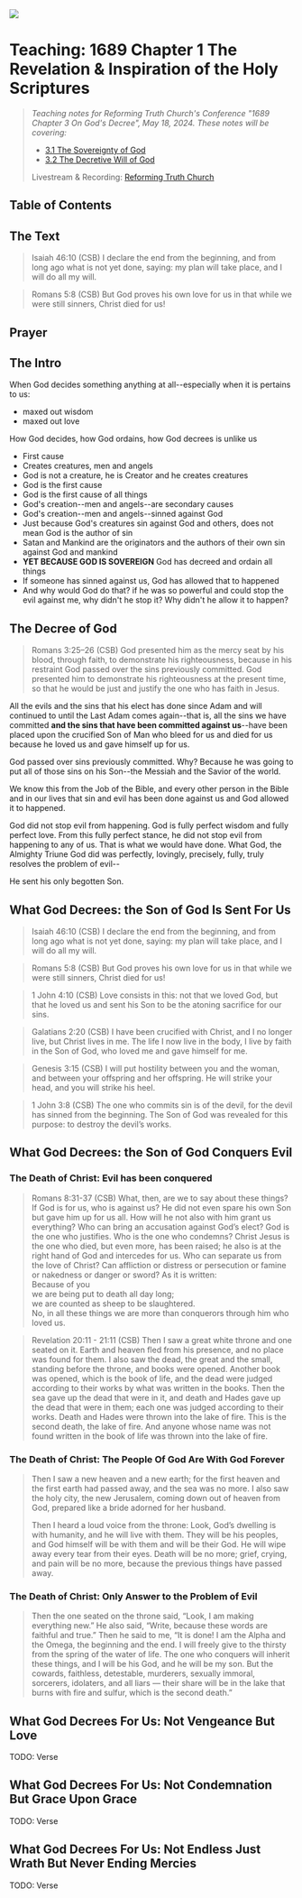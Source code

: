 <img class="intro-right" src="art-1689.png">

# Teaching: 1689 Chapter 1 The Revelation & Inspiration of the Holy Scriptures

>*Teaching notes for Reforming Truth Church's Conference "1689 Chapter 3 On God's Decree", May 18, 2024. These notes will be covering:*
>
>- [3.1 The Sovereignty of God](confession-1689/1689-03-1-the-sovereignty-of-God.md)
>- [3.2 The Decretive Will of God](confession-1689/1689-03-2-the-decretive-will-of-God.md)
>
> Livestream & Recording: [Reforming Truth Church](https://www.youtube.com/@reformingtruthchurch/streams)

## Table of Contents

<!-- toc -->

## The Text

>Isaiah 46:10 (CSB) I declare the end from the beginning, and from long ago what is not yet done, saying: my plan will take place, and I will do all my will.

>Romans 5:8 (CSB) But God proves his own love for us in that while we were still sinners, Christ died for us!

## Prayer

## The Intro

When God decides something anything at all--especially when it is pertains to us:

- maxed out wisdom
- maxed out love

How God decides, how God ordains, how God decrees is unlike us

- First cause
- Creates creatures, men and angels
- God is not a creature, he is Creator and he creates creatures
- God is the first cause
- God is the first cause of all things
- God's creation--men and angels--are secondary causes
- God's creation--men and angels--sinned against God
- Just because God's creatures sin against God and others, does not mean God is the author of sin
- Satan and Mankind are the originators and the authors of their own sin against God and mankind
- **YET BECAUSE GOD IS SOVEREIGN** God has decreed and ordain all things
- If someone has sinned against us, God has allowed that to happened
- And why would God do that? if he was so powerful and could stop the evil against me, why didn't he stop it? Why didn't he allow it to happen?

## The Decree of God

>Romans 3:25–26 (CSB) God presented him as the mercy seat by his blood, through faith, to demonstrate his righteousness, because in his restraint God passed over the sins previously committed. God presented him to demonstrate his righteousness at the present time, so that he would be just and justify the one who has faith in Jesus.

All the evils and the sins that his elect has done since Adam and will continued to until the Last Adam comes again--that is, all the sins we have committed **and the sins that have been committed against us**--have been placed upon the crucified Son of Man who bleed for us and died for us because he loved us and gave himself up for us.

God passed over sins previously committed. Why? Because he was going to put all of those sins on his Son--the Messiah and the Savior of the world.

We know this from the Job of the Bible, and every other person in the Bible and in our lives that sin and evil has been done against us and God allowed it to happened.

God did not stop evil from happening. God is fully perfect wisdom and fully perfect love. From this fully perfect stance, he did not stop evil from happening to any of us. That is what we would have done. What God, the Almighty Triune God did was perfectly, lovingly, precisely, fully, truly resolves the problem of evil--

He sent his only begotten Son.

## What God Decrees: the Son of God Is Sent For Us

>Isaiah 46:10 (CSB) I declare the end from the beginning, and from long ago what is not yet done, saying: my plan will take place, and I will do all my will.

>Romans 5:8 (CSB) But God proves his own love for us in that while we were still sinners, Christ died for us!

>1 John 4:10 (CSB) Love consists in this: not that we loved God, but that he loved us and sent his Son to be the atoning sacrifice for our sins.

>Galatians 2:20 (CSB) I have been crucified with Christ, and I no longer live, but Christ lives in me. The life I now live in the body, I live by faith in the Son of God, who loved me and gave himself for me.

>Genesis 3:15 (CSB) I will put hostility between you and the woman, and between your offspring and her offspring. He will strike your head, and you will strike his heel.

>1 John 3:8 (CSB) The one who commits sin is of the devil, for the devil has sinned from the beginning. The Son of God was revealed for this purpose: to destroy the devil’s works.

## What God Decrees: the Son of God Conquers Evil

### The Death of Christ: Evil has been conquered

>Romans 8:31-37 (CSB) What, then, are we to say about these things? If God is for us, who is against us? He did not even spare his own Son but gave him up for us all. How will he not also with him grant us everything? Who can bring an accusation against God’s elect? God is the one who justifies. Who is the one who condemns? Christ Jesus is the one who died, but even more, has been raised; he also is at the right hand of God and intercedes for us. Who can separate us from the love of Christ? Can affliction or distress or persecution or famine or nakedness or danger or sword? As it is written:  
>Because of you  
>we are being put to death all day long;  
>we are counted as sheep to be slaughtered.  
>No, in all these things we are more than conquerors through him who loved us.

>Revelation 20:11 - 21:11 (CSB) Then I saw a great white throne and one seated on it. Earth and heaven fled from his presence, and no place was found for them. I also saw the dead, the great and the small, standing before the throne, and books were opened. Another book was opened, which is the book of life, and the dead were judged according to their works by what was written in the books. Then the sea gave up the dead that were in it, and death and Hades gave up the dead that were in them; each one was judged according to their works. Death and Hades were thrown into the lake of fire. This is the second death, the lake of fire. And anyone whose name was not found written in the book of life was thrown into the lake of fire.

### The Death of Christ: The People Of God Are With God Forever

>Then I saw a new heaven and a new earth; for the first heaven and the first earth had passed away, and the sea was no more. I also saw the holy city, the new Jerusalem, coming down out of heaven from God, prepared like a bride adorned for her husband.
>
>Then I heard a loud voice from the throne: Look, God’s dwelling is with humanity, and he will live with them. They will be his peoples, and God himself will be with them and will be their God. He will wipe away every tear from their eyes. Death will be no more; grief, crying, and pain will be no more, because the previous things have passed away.

### The Death of Christ: Only Answer to the Problem of Evil

>Then the one seated on the throne said, “Look, I am making everything new.” He also said, “Write, because these words are faithful and true.” Then he said to me, “It is done! I am the Alpha and the Omega, the beginning and the end. I will freely give to the thirsty from the spring of the water of life. The one who conquers will inherit these things, and I will be his God, and he will be my son. But the cowards, faithless, detestable, murderers, sexually immoral, sorcerers, idolaters, and all liars — their share will be in the lake that burns with fire and sulfur, which is the second death.”

## What God Decrees For Us: Not Vengeance But Love

TODO: Verse

## What God Decrees For Us: Not Condemnation But Grace Upon Grace

TODO: Verse

## What God Decrees For Us: Not Endless Just Wrath But Never Ending Mercies

TODO: Verse
